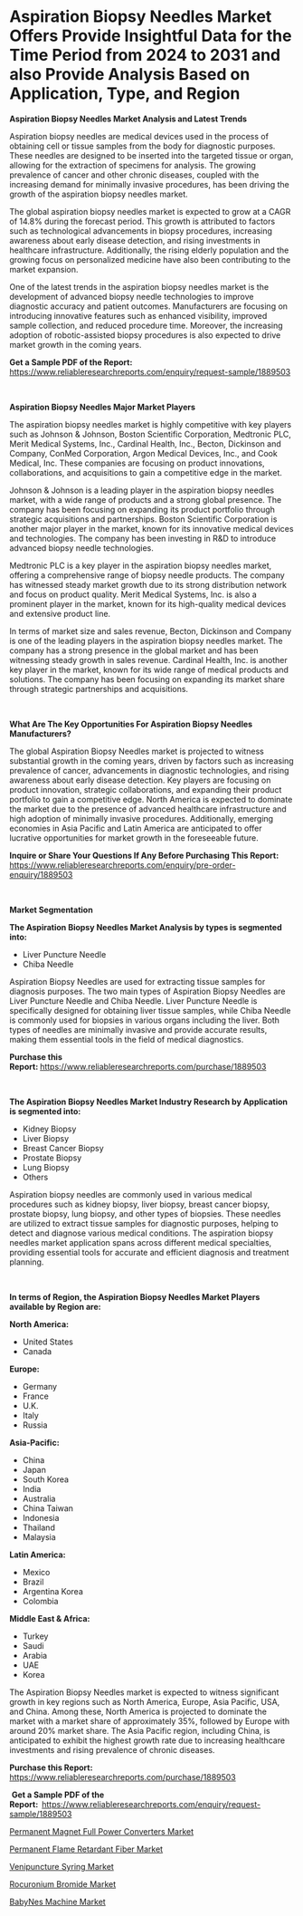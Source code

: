<p><h1>Aspiration Biopsy Needles Market Offers Provide Insightful Data for the Time Period from 2024 to 2031 and also Provide Analysis Based on Application, Type, and Region</h1></p><p><strong>Aspiration Biopsy Needles Market Analysis and Latest Trends</strong></p>
<p><p>Aspiration biopsy needles are medical devices used in the process of obtaining cell or tissue samples from the body for diagnostic purposes. These needles are designed to be inserted into the targeted tissue or organ, allowing for the extraction of specimens for analysis. The growing prevalence of cancer and other chronic diseases, coupled with the increasing demand for minimally invasive procedures, has been driving the growth of the aspiration biopsy needles market.</p><p>The global aspiration biopsy needles market is expected to grow at a CAGR of 14.8% during the forecast period. This growth is attributed to factors such as technological advancements in biopsy procedures, increasing awareness about early disease detection, and rising investments in healthcare infrastructure. Additionally, the rising elderly population and the growing focus on personalized medicine have also been contributing to the market expansion.</p><p>One of the latest trends in the aspiration biopsy needles market is the development of advanced biopsy needle technologies to improve diagnostic accuracy and patient outcomes. Manufacturers are focusing on introducing innovative features such as enhanced visibility, improved sample collection, and reduced procedure time. Moreover, the increasing adoption of robotic-assisted biopsy procedures is also expected to drive market growth in the coming years.</p></p>
<p><strong>Get a Sample PDF of the Report:&nbsp;</strong> <a href="https://www.reliableresearchreports.com/enquiry/request-sample/1889503">https://www.reliableresearchreports.com/enquiry/request-sample/1889503</a></p>
<p>&nbsp;</p>
<p><strong>Aspiration Biopsy Needles Major Market Players</strong></p>
<p><p>The aspiration biopsy needles market is highly competitive with key players such as Johnson & Johnson, Boston Scientific Corporation, Medtronic PLC, Merit Medical Systems, Inc., Cardinal Health, Inc., Becton, Dickinson and Company, ConMed Corporation, Argon Medical Devices, Inc., and Cook Medical, Inc. These companies are focusing on product innovations, collaborations, and acquisitions to gain a competitive edge in the market.</p><p>Johnson & Johnson is a leading player in the aspiration biopsy needles market, with a wide range of products and a strong global presence. The company has been focusing on expanding its product portfolio through strategic acquisitions and partnerships. Boston Scientific Corporation is another major player in the market, known for its innovative medical devices and technologies. The company has been investing in R&D to introduce advanced biopsy needle technologies.</p><p>Medtronic PLC is a key player in the aspiration biopsy needles market, offering a comprehensive range of biopsy needle products. The company has witnessed steady market growth due to its strong distribution network and focus on product quality. Merit Medical Systems, Inc. is also a prominent player in the market, known for its high-quality medical devices and extensive product line.</p><p>In terms of market size and sales revenue, Becton, Dickinson and Company is one of the leading players in the aspiration biopsy needles market. The company has a strong presence in the global market and has been witnessing steady growth in sales revenue. Cardinal Health, Inc. is another key player in the market, known for its wide range of medical products and solutions. The company has been focusing on expanding its market share through strategic partnerships and acquisitions.</p></p>
<p>&nbsp;</p>
<p><strong>What Are The Key Opportunities For Aspiration Biopsy Needles Manufacturers?</strong></p>
<p><p>The global Aspiration Biopsy Needles market is projected to witness substantial growth in the coming years, driven by factors such as increasing prevalence of cancer, advancements in diagnostic technologies, and rising awareness about early disease detection. Key players are focusing on product innovation, strategic collaborations, and expanding their product portfolio to gain a competitive edge. North America is expected to dominate the market due to the presence of advanced healthcare infrastructure and high adoption of minimally invasive procedures. Additionally, emerging economies in Asia Pacific and Latin America are anticipated to offer lucrative opportunities for market growth in the foreseeable future.</p></p>
<p><strong>Inquire or Share Your Questions If Any Before Purchasing This Report:</strong> <a href="https://www.reliableresearchreports.com/enquiry/pre-order-enquiry/1889503">https://www.reliableresearchreports.com/enquiry/pre-order-enquiry/1889503</a></p>
<p>&nbsp;</p>
<p><strong>Market Segmentation</strong></p>
<p><strong>The Aspiration Biopsy Needles Market Analysis by types is segmented into:</strong></p>
<p><ul><li>Liver Puncture Needle</li><li>Chiba Needle</li></ul></p>
<p><p>Aspiration Biopsy Needles are used for extracting tissue samples for diagnosis purposes. The two main types of Aspiration Biopsy Needles are Liver Puncture Needle and Chiba Needle. Liver Puncture Needle is specifically designed for obtaining liver tissue samples, while Chiba Needle is commonly used for biopsies in various organs including the liver. Both types of needles are minimally invasive and provide accurate results, making them essential tools in the field of medical diagnostics.</p></p>
<p><strong>Purchase this Report:&nbsp;</strong><a href="https://www.reliableresearchreports.com/purchase/1889503">https://www.reliableresearchreports.com/purchase/1889503</a></p>
<p>&nbsp;</p>
<p><strong>The Aspiration Biopsy Needles Market Industry Research by Application is segmented into:</strong></p>
<p><ul><li>Kidney Biopsy</li><li>Liver Biopsy</li><li>Breast Cancer Biopsy</li><li>Prostate Biopsy</li><li>Lung Biopsy</li><li>Others</li></ul></p>
<p><p>Aspiration biopsy needles are commonly used in various medical procedures such as kidney biopsy, liver biopsy, breast cancer biopsy, prostate biopsy, lung biopsy, and other types of biopsies. These needles are utilized to extract tissue samples for diagnostic purposes, helping to detect and diagnose various medical conditions. The aspiration biopsy needles market application spans across different medical specialties, providing essential tools for accurate and efficient diagnosis and treatment planning.</p></p>
<p>&nbsp;</p>
<p><strong>In terms of Region, the Aspiration Biopsy Needles Market Players available by Region are:</strong></p>
<p>
    <p> <strong> North America: </strong>
        <ul>
            <li>United States</li>
            <li>Canada</li>
        </ul>
        </p> 
    <p> <strong> Europe: </strong>
        <ul>
            <li>Germany</li>
            <li>France</li>
            <li>U.K.</li>
            <li>Italy</li>
            <li>Russia</li>
        </ul>
        </p> 
    <p> <strong> Asia-Pacific: </strong>
        <ul>
            <li>China</li>
            <li>Japan</li>
            <li>South Korea</li>
            <li>India</li>
            <li>Australia</li>
            <li>China Taiwan</li>
            <li>Indonesia</li>
            <li>Thailand</li>
            <li>Malaysia</li>
        </ul>
        </p> 
    <p> <strong> Latin America: </strong>
        <ul>
            <li>Mexico</li>
            <li>Brazil</li>
            <li>Argentina Korea</li>
            <li>Colombia</li>
        </ul>
        </p> 
    <p> <strong> Middle East & Africa: </strong>
        <ul>
            <li>Turkey</li>
            <li>Saudi</li>
            <li>Arabia</li>
            <li>UAE</li>
            <li>Korea</li>
        </ul>
    </p>
    </p>
<p><p>The Aspiration Biopsy Needles market is expected to witness significant growth in key regions such as North America, Europe, Asia Pacific, USA, and China. Among these, North America is projected to dominate the market with a market share of approximately 35%, followed by Europe with around 20% market share. The Asia Pacific region, including China, is anticipated to exhibit the highest growth rate due to increasing healthcare investments and rising prevalence of chronic diseases.</p></p>
<p><strong>Purchase this Report: </strong><a href="https://www.reliableresearchreports.com/purchase/1889503">https://www.reliableresearchreports.com/purchase/1889503</a></p>
<p>&nbsp;<strong>Get a Sample PDF of the Report:&nbsp;&nbsp;</strong><a href="https://www.reliableresearchreports.com/enquiry/request-sample/1889503">https://www.reliableresearchreports.com/enquiry/request-sample/1889503</a></p>
<p><strong></strong></p>
<p><p><a href="https://gentle-editor-9db.notion.site/Permanent-Magnet-Full-Power-Converters-Market-Challenges-Opportunities-and-Growth-Drivers-and-Maj-70a4f8e403614c3a8a5c9d8aec24520b">Permanent Magnet Full Power Converters Market</a></p><p><a href="https://unruly-ladybug-44b.notion.site/Permanent-Flame-Retardant-Fiber-Market-Size-Market-Share-and-Global-Market-Analysis-Report-2024--e4d6b927c30a4dc89dd1c594abeafce4">Permanent Flame Retardant Fiber Market</a></p><p><a href="https://github.com/nancykennedykellievqfqt2/Market-Research-Report-List-1/blob/main/venipuncture-syring-market.md">Venipuncture Syring Market</a></p><p><a href="https://view.publitas.com/reportprime-1/rocuronium-bromide-market-research-report-unlocks-analysis-on-the-market-financial-status-market-size-and-market-revenue-upto-2031/">Rocuronium Bromide Market</a></p><p><a href="https://view.publitas.com/reportprime-1/babynes-machine-market-analysis-examines-its-scope-on-growth-opportunities-and-forecasted-trends-spanning-from-2024-to-2031/">BabyNes Machine Market</a></p></p>